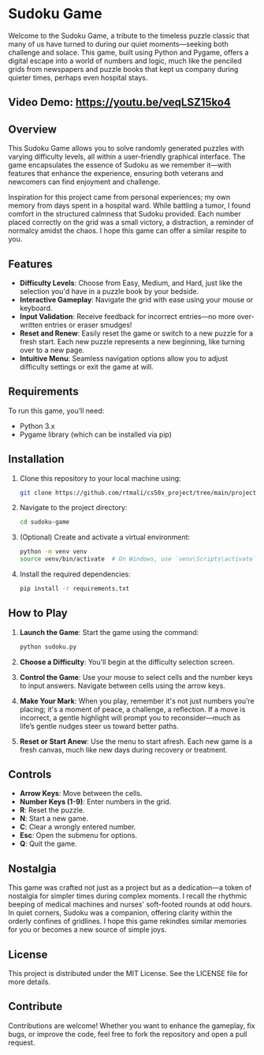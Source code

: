 # Sudoku Game

Welcome to the Sudoku Game, a tribute to the timeless puzzle classic that many of us have turned to during our quiet moments—seeking both challenge and solace. This game, built using Python and Pygame, offers a digital escape into a world of numbers and logic, much like the penciled grids from newspapers and puzzle books that kept us company during quieter times, perhaps even hospital stays.

## Video Demo:   https://youtu.be/veqLSZ15ko4 

## Overview

This Sudoku Game allows you to solve randomly generated puzzles with varying difficulty levels, all within a user-friendly graphical interface. The game encapsulates the essence of Sudoku as we remember it—with features that enhance the experience, ensuring both veterans and newcomers can find enjoyment and challenge.

Inspiration for this project came from personal experiences; my own memory from days spent in a hospital ward. While battling a tumor, I found comfort in the structured calmness that Sudoku provided. Each number placed correctly on the grid was a small victory, a distraction, a reminder of normalcy amidst the chaos. I hope this game can offer a similar respite to you.

## Features

- **Difficulty Levels**: Choose from Easy, Medium, and Hard, just like the selection you'd have in a puzzle book by your bedside.
- **Interactive Gameplay**: Navigate the grid with ease using your mouse or keyboard.
- **Input Validation**: Receive feedback for incorrect entries—no more over-written entries or eraser smudges!
- **Reset and Renew**: Easily reset the game or switch to a new puzzle for a fresh start. Each new puzzle represents a new beginning, like turning over to a new page.
- **Intuitive Menu**: Seamless navigation options allow you to adjust difficulty settings or exit the game at will.

## Requirements

To run this game, you’ll need:

- Python 3.x
- Pygame library (which can be installed via pip)

## Installation

1. Clone this repository to your local machine using:

   ```bash
   git clone https://github.com/rtmali/cs50x_project/tree/main/project.git
   ```

2. Navigate to the project directory:

   ```bash
   cd sudoku-game
   ```

3. (Optional) Create and activate a virtual environment:

   ```bash
   python -m venv venv
   source venv/bin/activate  # On Windows, use `venv\Scripts\activate`
   ```

4. Install the required dependencies:

   ```bash
   pip install -r requirements.txt
   ```

## How to Play

1. **Launch the Game**: Start the game using the command:

   ```bash
   python sudoku.py
   ```

2. **Choose a Difficulty**: You'll begin at the difficulty selection screen.
3. **Control the Game**: Use your mouse to select cells and the number keys to input answers. Navigate between cells using the arrow keys.
4. **Make Your Mark**: When you play, remember it's not just numbers you’re placing; it's a moment of peace, a challenge, a reflection. If a move is incorrect, a gentle highlight will prompt you to reconsider—much as life’s gentle nudges steer us toward better paths.
5. **Reset or Start Anew**: Use the menu to start afresh. Each new game is a fresh canvas, much like new days during recovery or treatment.

## Controls

- **Arrow Keys**: Move between the cells.
- **Number Keys (1-9)**: Enter numbers in the grid.
- **R**: Reset the puzzle.
- **N**: Start a new game.
- **C**: Clear a wrongly entered number.
- **Esc**: Open the submenu for options.
- **Q**: Quit the game.

## Nostalgia

This game was crafted not just as a project but as a dedication—a token of nostalgia for simpler times during complex moments. I recall the rhythmic beeping of medical machines and nurses' soft-footed rounds at odd hours. In quiet corners, Sudoku was a companion, offering clarity within the orderly confines of gridlines. I hope this game rekindles similar memories for you or becomes a new source of simple joys.

## License

This project is distributed under the MIT License. See the LICENSE file for more details.

## Contribute

Contributions are welcome! Whether you want to enhance the gameplay, fix bugs, or improve the code, feel free to fork the repository and open a pull request.
